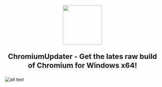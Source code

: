 <h1 align="center">
<sub>
	
<img  src="https://github.com/mirinsoft/ChromiumUpdater/raw/master/ChromiumUpdater.ico"
      height="128"
      width="128">
      
 ChromiumUpdater -  Get the lates raw build of Chromium for Windows x64!
 
</h1>
	
![alt text](https://github.com/mirinsoft/ChromiumUpdater/blob/master/ChromiumUpdater.png)
